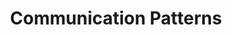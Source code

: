 ---
title: Communication Patterns
slug: "dirac-intro-to-mpi-communication-patterns"
teaching: 0
exercises: 0
questions:
-
objectives:
-
-
keypoints:
-
---